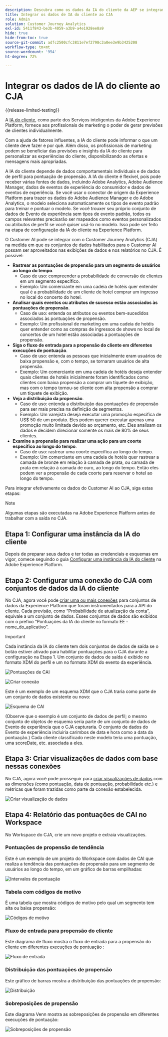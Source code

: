 ```yaml
---
description: Descubra como os dados da IA do cliente da AEP se integram ao espaço de trabalho no CJA.
title: Integrar os dados de IA do cliente ao CJA
role: Admin
solution: Customer Journey Analytics
exl-id: 5411f843-be3b-4059-a3b9-a4e1928ee8a9
hide: true
hide-from-toc: true
source-git-commit: adfc2500cfc3811e7ef2798c3a0ee3e9b3425208
workflow-type: tm+mt
source-wordcount: '954'
ht-degree: 72%

---
```


# Integrar os dados de IA do cliente ao CJA

{{release-limited-testing}}

A [IA do cliente](https://experienceleague.adobe.com/docs/experience-platform/intelligent-services/customer-ai/overview.html?lang=pt-BR), como parte dos Serviços inteligentes da Adobe Experience Platform, fornece aos profissionais de marketing o poder de gerar previsões de clientes individualmente.

Com a ajuda de fatores influentes, a IA do cliente pode informar o que um cliente deve fazer e por quê. Além disso, os profissionais de marketing podem se beneficiar das previsões e insights da IA do cliente para personalizar as experiências do cliente, disponibilizando as ofertas e mensagens mais apropriadas.

A IA do cliente depende de dados comportamentais individuais e de dados de perfil para pontuação de propensão. A IA do cliente é flexível, pois pode receber várias fontes de dados, incluindo Adobe Analytics, Adobe Audience Manager, dados de eventos de experiência do consumidor e dados de eventos de experiência. Se você usar o conector de origem da Experience Platform para trazer os dados do Adobe Audience Manager e do Adobe Analytics, o modelo seleciona automaticamente os tipos de evento padrão para treinar e pontuar o modelo. Se você trouxer seu próprio conjunto de dados de Evento de experiência sem tipos de evento padrão, todos os campos relevantes precisarão ser mapeados como eventos personalizados ou atributos de perfil se você quiser usá-lo no modelo. Isso pode ser feito na etapa de configuração da IA do cliente na Experience Platform.

O Customer AI pode se integrar com o Customer Journey Analytics (CJA) na medida em que os conjuntos de dados habilitados para o Customer AI possam ser aproveitados nas exibições de dados e nos relatórios no CJA. É possível:

* **Rastrear as pontuações de propensão para um segmento de usuários ao longo do tempo**.
   * Caso de uso: compreender a probabilidade de conversão de clientes em um segmento específico.
   * Exemplo: Um comerciante em uma cadeia de hotéis quer entender qual é a probabilidade de um cliente de hotel comprar um ingresso no local do concerto do hotel.
* **Analisar quais eventos ou atributos de sucesso estão associados às pontuações de propensão**.
   * Caso de uso: entenda os atributos ou eventos bem-sucedidos associados às pontuações de propensão.
   * Exemplo: Um profissional de marketing em uma cadeia de hotéis quer entender como as compras de ingressos de shows no local de concertos de um hotel estão associadas a pontuações de propensão.
* **Siga o fluxo de entrada para a propensão do cliente em diferentes execuções de pontuação**.
   * Caso de uso: entenda as pessoas que inicialmente eram usuários de baixa propensão e, com o tempo, se tornaram usuários de alta propensão.
   * Exemplo: Um comerciante em uma cadeia de hotéis deseja entender quais clientes de hotéis inicialmente foram identificados como clientes com baixa propensão a comprar um tíquete de exibição, mas com o tempo tornou-se cliente com alta propensão a comprar um tíquete de exibição.
* **Veja a distribuição da propensão**.
   * Caso de uso: entenda a distribuição das pontuações de propensão para ser mais precisa na definição de segmentos.
   * Exemplo: Um varejista deseja executar uma promoção específica de US$ 50 de um produto. Eles podem querer executar apenas uma promoção muito limitada devido ao orçamento, etc. Eles analisam os dados e decidem direcionar somente os mais de 80% de seus clientes.
* **Examine a propensão para realizar uma ação para um coorte específico ao longo do tempo**.
   * Caso de uso: rastrear uma coorte específica ao longo do tempo.
   * Exemplo: Um comerciante em uma cadeia de hotéis quer rastrear a camada de bronze em relação à camada de prata, ou camada de prata em relação à camada de ouro, ao longo do tempo. Então eles podem ver a propensão de cada coorte para reservar o hotel ao longo do tempo.

Para integrar efetivamente os dados do Customer AI ao CJA, siga estas etapas:

>[!NOTE]
>
>Algumas etapas são executadas na Adobe Experience Platform antes de trabalhar com a saída no CJA.


## Etapa 1: Configurar uma instância da IA do cliente

Depois de preparar seus dados e ter todas as credenciais e esquemas em vigor, comece seguindo o guia [Configurar uma instância da IA do cliente](https://experienceleague.adobe.com/docs/experience-platform/intelligent-services/customer-ai/user-guide/configure.html?lang=pt-BR) na Adobe Experience Platform.

## Etapa 2: Configurar uma conexão do CJA com conjuntos de dados da IA do cliente

No CJA, agora você pode [criar uma ou mais conexões](/help/connections/create-connection.md) para conjuntos de dados da Experience Platform que foram instrumentados para a API do cliente. Cada previsão, como “Probabilidade de atualização da conta”, equivale a um conjunto de dados. Esses conjuntos de dados são exibidos com o prefixo “Pontuações da IA do cliente no formato EE - nome_do_aplicativo”.

>[!IMPORTANT]
>
>Cada instância da IA do cliente tem dois conjuntos de dados de saída se o botão estiver ativado para habilitar pontuações para o CJA durante a configuração na Etapa 1. Um conjunto de dados de saída é exibido no formato XDM do perfil e um no formato XDM do evento da experiência.

![Pontuações de CAI](assets/cai-scores.png)

![Criar conexão](assets/create-conn.png)

Este é um exemplo de um esquema XDM que o CJA traria como parte de um conjunto de dados existente ou novo:

![Esquema de CAI](assets/cai-schema.png)

(Observe que o exemplo é um conjunto de dados de perfil; o mesmo conjunto de objetos de esquema seria parte de um conjunto de dados de Evento de experiência que o CJA capturaria. O conjunto de dados do Evento de experiência incluiria carimbos de data e hora como a data da pontuação.) Cada cliente classificado neste modelo teria uma pontuação, uma scoreDate, etc. associada a eles.

## Etapa 3: Criar visualizações de dados com base nessas conexões

No CJA, agora você pode prosseguir para [criar visualizações de dados](/help/data-views/create-dataview.md) com as dimensões (como pontuação, data de pontuação, probabilidade etc.) e métricas que foram trazidas como parte da conexão estabelecida.

![Criar visualização de dados](assets/create-dataview.png)

## Etapa 4: Relatório das pontuações de CAI no Workspace

No Workspace do CJA, crie um novo projeto e extraia visualizações.

### Pontuações de propensão de tendência

Este é um exemplo de um projeto do Workspace com dados de CAI que realiza a tendência das pontuações de propensão para um segmento de usuários ao longo do tempo, em &#x200B;um gráfico de barras empilhadas:

![Intervalos de pontuação](assets/workspace-scores.png)

### Tabela com códigos de motivo

É uma tabela que mostra códigos de motivo pelo qual um segmento tem alta ou baixa propensão:

![Códigos de motivo](assets/reason-codes.png)

### Fluxo de entrada para propensão do cliente

Este diagrama de fluxo mostra o fluxo de entrada para a propensão do cliente em diferentes execuções de pontuação &#x200B;:

![Fluxo de entrada](assets/flow.png)

### Distribuição das pontuações de propensão

Este gráfico de barras mostra a distribuição das pontuações de propensão:

![Distribuição](assets/distribution.png)

### Sobreposições de propensão

Este diagrama Venn mostra as sobreposições de propensão em diferentes execuções de pontuação:

![Sobreposições de propensão](assets/venn.png)
